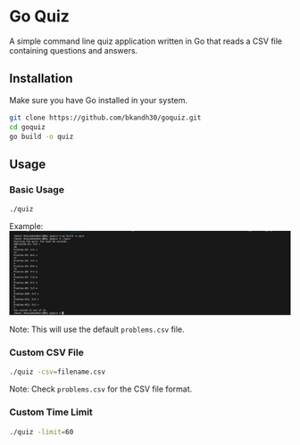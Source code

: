# Go Quiz

A simple command line quiz application written in Go that reads a CSV file containing questions and answers.

## Installation

Make sure you have Go installed in your system.

```bash
git clone https://github.com/bkandh30/goquiz.git
cd goquiz
go build -o quiz
```

## Usage

### Basic Usage

```bash
./quiz
```

Example:
![Example Execution](image.png)

Note: This will use the default `problems.csv` file.

### Custom CSV File

```bash
./quiz -csv=filename.csv
```

Note: Check `problems.csv` for the CSV file format.

### Custom Time Limit

```bash
./quiz -limit=60
```
